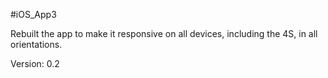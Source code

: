 #iOS_App3

Rebuilt the app to make it responsive on all devices, including the 4S, in all orientations.

Version: 0.2